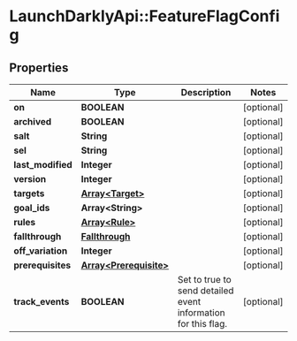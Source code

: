 # LaunchDarklyApi::FeatureFlagConfig

## Properties
Name | Type | Description | Notes
------------ | ------------- | ------------- | -------------
**on** | **BOOLEAN** |  | [optional] 
**archived** | **BOOLEAN** |  | [optional] 
**salt** | **String** |  | [optional] 
**sel** | **String** |  | [optional] 
**last_modified** | **Integer** |  | [optional] 
**version** | **Integer** |  | [optional] 
**targets** | [**Array&lt;Target&gt;**](Target.md) |  | [optional] 
**goal_ids** | **Array&lt;String&gt;** |  | [optional] 
**rules** | [**Array&lt;Rule&gt;**](Rule.md) |  | [optional] 
**fallthrough** | [**Fallthrough**](Fallthrough.md) |  | [optional] 
**off_variation** | **Integer** |  | [optional] 
**prerequisites** | [**Array&lt;Prerequisite&gt;**](Prerequisite.md) |  | [optional] 
**track_events** | **BOOLEAN** | Set to true to send detailed event information for this flag. | [optional] 


